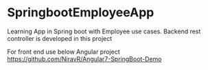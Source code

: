 # SpringbootEmployeeApp
Learning App in Spring boot with Employee use cases.
Backend rest controller is developed in this project

For front end use below Angular project
https://github.com/NiravR/Angular7-SpringBoot-Demo

